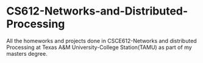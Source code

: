 # CS612-Networks-and-Distributed-Processing
All the homeworks and projects done in CSCE612-Networks and distributed Processing at Texas A&M University-College Station(TAMU) as part of my masters degree.
